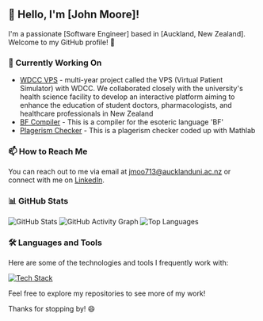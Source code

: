 ## 👋 Hello, I'm [John Moore]!

I'm a passionate [Software Engineer] based in [Auckland, New Zealand]. Welcome to my GitHub profile! 🚀

### 🔭 Currently Working On

- [WDCC VPS]([link_to_project_1](https://github.com/UoaWDCC/VPS)) - multi-year project called the VPS (Virtual Patient Simulator) with WDCC. We collaborated closely with the university's health science facility to develop an interactive platform aiming to enhance the education of student doctors, pharmacologists, and healthcare professionals in New Zealand
- [BF Compiler]([link_to_project_2](https://github.com/John-Moore-UOA/BF-compiler)) - This is a compiler for the esoteric language 'BF'
- [Plagerism Checker]([link_to_project_3](https://github.com/John-Moore-UOA/University-Stuff/tree/main/Matlab/131%20Matlab%20Project)) - This is a plagerism checker coded up with Mathlab

### 📫 How to Reach Me

You can reach out to me via email at [jmoo713@aucklanduni.ac.nz](mailto:jmoo713@aucklanduni.ac.nz) or connect with me on [LinkedIn](https://www.linkedin.com/in/johnmoore03/).


### 📊 GitHub Stats

![GitHub Stats](https://github-readme-stats.vercel.app/api?username=John-Moore-UOA&show_icons=true&theme=radical)
![GitHub Activity Graph](https://activity-graph.herokuapp.com/graph?username=John-Moore-UOA&theme=github)
![Top Languages](https://github-readme-stats.vercel.app/api/top-langs/?username=John-Moore-UOA&layout=compact&theme=radical)

### 🛠️ Languages and Tools

Here are some of the technologies and tools I frequently work with:

[![Tech Stack](https://img.shields.io/badge/Tech%20Stack-HTML5%20%7C%20CSS3%20%7C%20JavaScript%20%7C%20Python%20%7C%20React%20%7C%20Node.js%20%7C%20SQL%20%7C%20Git%20%7C%20Docker-blue)](https://img.shields.io/badge/Tech%20Stack-HTML5%20%7C%20CSS3%20%7C%20JavaScript%20%7C%20Python%20%7C%20React%20%7C%20Node.js%20%7C%20SQL%20%7C%20Git%20%7C%20Docker-blue)

Feel free to explore my repositories to see more of my work!

Thanks for stopping by! 😄
